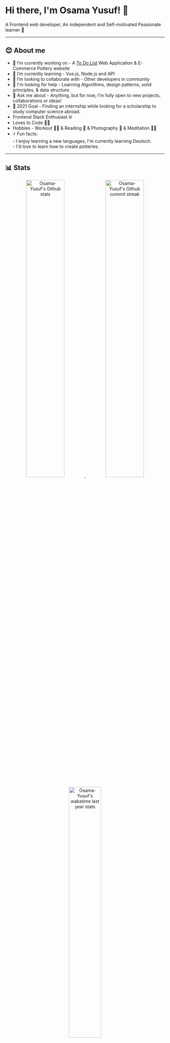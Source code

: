 # Hi there, I'm **Osama Yusuf**! 👋
 A Frontend web developer, An independent and Self-motivated Passionate learner 🧑

---

## **😊 About me**

- 🔭 I’m currently working on - A [To Do List](https://osama-yusuf.github.io/) Web Application & E-Commerce Pottery website 
- 🌱 I’m currently learning - Vue.js, Node.js and API
- 👯 I’m looking to collaborate with - Other developers in community
- 🤔 I'm looking for help - Learning Algorithms, design patterns, solid principles, & data structure.
- 💬 Ask me about - Anything, but for now, I'm fully open to new projects, collaborations or ideas!
- 🥅 2021 Goal - Finding an internship while looking for a scholarship to study computer science abroad.
- Frontend Stack Enthusiast 🌐  
- Loves to Code 👨‍💻  
- Hobbies - Workout 🏋️‍♂️ & Reading 📖 & Photography 📸 & Meditation 🧘‍♂️  
- ⚡ Fun facts: <br> - I enjoy learning a new languages, I'm currently learning Deutsch. <br> - I'd love to learn how to create potteries. 
<!-- - ⚡ Fun fact: The first computer “bug” was an actual real-life bug 😄 -->
<!-- - 😄 Pronouns: ... -->
<!-- - Artificial Intelligence and Machine Learning 😍 ♥   -->

<hr>

## **📊 Stats**

 <div align="center" style="text-align:center">
    <a href="#">
        <img width="49%"  src="https://github-readme-stats.vercel.app/api?username=Osama-Yusuf&show_icons=true&theme=monokai&count_private=true"
            alt="Osama-Yusuf's Github stats">
    </a>
    <a href="#">
        <img width="49%"  src="https://github-readme-streak-stats.herokuapp.com/?user=Osama-Yusuf&theme=monokai"
            alt="Osama-Yusuf's Github commit streak">
    </a>
    <a href="https://wakatime.com/@Osama-Yusuf/">
        <img width="45%" src="https://github-readme-stats.vercel.app/api/top-langs/?username=Osama-Yusuf&langs_count=5&theme=tokyonight"
            alt="Osama-Yusuf's wakatime last year stats">
    </a>
</div>

<!-- https://github-readme-stats.vercel.app/api/wakatime?username=osama_yusuf&hide_progress=false&layout=compact&custom_title=Wakatime%20last%20year%20Stats -->
<!-- [![My GitHub Stats](https://github-readme-stats.vercel.app/api/?username=Osama-Yusuf&count_private=true&theme=tokyonight&showicons=true)]()
[![My GitHub Language Stats](https://github-readme-stats.vercel.app/api/top-langs/?username=Osama-Yusuf&langs_count=5&theme=tokyonight)]() -->

<hr>

## **📫 How to reach me**
<div align="center" style="text-align:center">
    <a target="_blank" href="mailto:osama9mohamed5@gmail.com">
        <img src="https://img.shields.io/badge/-Gmail-EA4335?style=for-the-badge&logo=Gmail&logoColor=white"
            alt="Osama's Gmail">
    </a>
    <a target="blank" href="https://stackoverflow.com/users/14504222/osama-mohamed" target="_blank" >
        <img src="https://img.shields.io/badge/-SO-F58025?style=for-the-badge&logo=StackOverflow&logoColor=white"
            alt="Osama's StackOverflow">
    </a>
    <a href="https://www.linkedin.com/in/osama--youssef" target="_blank" >
        <img src="https://img.shields.io/badge/LinkedIn-0A66C2?style=for-the-badge&logo=linkedin&logoColor=white"
            alt="Osama's LinkedIn">
    </a>
    <a href="https://discord.gg/nZ5jNUm9SS" target="_blank" >
        <img src="https://img.shields.io/badge/Discord-7289DA?style=for-the-badge&logo=discord&logoColor=white"
            alt="Osama's discord">
    </a>
    <a href="https://octolife.vercel.app/Osama-Yusuf" target="_blank" >
        <img src="https://img.shields.io/badge/OctoLife-333?style=for-the-badge&logo=github&logoColor=white"
            alt="Osama's octolife">
    </a>
    <a href="https://dev.to/osamayusuf" target="_blank" >
        <img src="https://img.shields.io/badge/Dev.to-0A0A0A?style=for-the-badge&logo=dev.to&logoColor=white"
            alt="Osama's dev.to">
    </a>
     <a href="https://profile.codersrank.io/user/osama-yusuf/" target="_blank" >
        <img src="https://img.shields.io/badge/CodersRank-67A4AC?style=for-the-badge&logo=codersrank&logoColor=white"
            alt="Osama's CodersRank">
    </a> 
</div>
                                    
---

<br>

_Made by **[@Osama-Yusuf](https://github.com/Osama-Yusuf)**_
                                    
<!-- **Osama-Yusuf/Osama-Yusuf** is a ✨ _special_ ✨ repository because its `README.md` (this file) appears on your GitHub profile. -->
